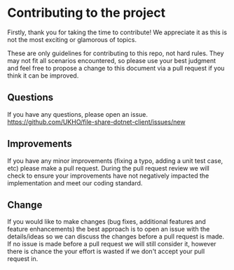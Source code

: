 # Contributing to the project

Firstly, thank you for taking the time to contribute! We appreciate it as this is not the most exciting or glamorous of topics.

These are only guidelines for contributing to this repo, not hard rules. They may not fit all scenarios encountered, so please use your best judgment and feel free to propose a change to this document via a pull request if you think it can be improved.

## Questions

If you have any questions, please open an issue. <https://github.com/UKHO/file-share-dotnet-client/issues/new>

## Improvements

If you have any minor improvements (fixing a typo, adding a unit test case, etc) please make a pull request. During the pull request review we will check to ensure your improvements have not negatively impacted the implementation and meet our coding standard.

## Change

If you would like to make changes (bug fixes, additional features and feature enhancements) the best approach is to open an issue with the details/ideas so we can discuss the changes before a pull request is made. If no issue is made before a pull request we will still consider it, however there is chance the your effort is wasted if we don't accept your pull request in.
